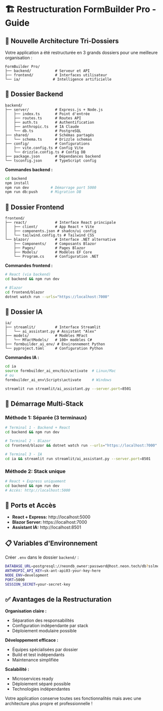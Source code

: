 # 🏗️ Restructuration FormBuilder Pro - Guide

## 📁 Nouvelle Architecture Tri-Dossiers

Votre application a été restructurée en 3 grands dossiers pour une meilleure organisation :

```
FormBuilder Pro/
├── backend/           # Serveur et API
├── frontend/          # Interfaces utilisateur  
└── ia/               # Intelligence artificielle
```

## 🔧 Dossier Backend

```
backend/
├── server/            # Express.js + Node.js
│   ├── index.ts       # Point d'entrée
│   ├── routes.ts      # Routes API
│   ├── auth.ts        # Authentification
│   ├── anthropic.ts   # IA Claude
│   └── db.ts          # PostgreSQL
├── shared/            # Schémas partagés
│   └── schema.ts      # Drizzle schemas
├── config/            # Configurations
│   ├── vite.config.ts # Config Vite
│   └── drizzle.config.ts # Config DB
├── package.json       # Dépendances backend
└── tsconfig.json      # TypeScript config
```

**Commandes backend :**
```bash
cd backend
npm install
npm run dev          # Démarrage port 5000
npm run db:push      # Migration DB
```

## 🎨 Dossier Frontend

```
frontend/
├── react/             # Interface React principale
│   ├── client/        # App React + Vite
│   ├── components.json # shadcn/ui config
│   └── tailwind.config.ts # Tailwind CSS
└── blazor/            # Interface .NET alternative
    ├── Components/    # Composants Blazor
    ├── Pages/         # Pages Blazor
    ├── Models/        # Modèles EF Core
    └── Program.cs     # Configuration .NET
```

**Commandes frontend :**
```bash
# React (via backend)
cd backend && npm run dev

# Blazor
cd frontend/blazor
dotnet watch run --urls="https://localhost:7000"
```

## 🤖 Dossier IA

```
ia/
├── streamlit/         # Interface Streamlit
│   └── ai_assistant.py # Assistant "Alex"
├── models/            # Modèles MFact
│   └── MfactModels/   # 100+ modèles C#
├── formbuilder_ai_env/ # Environnement Python
└── pyproject.toml     # Configuration Python
```

**Commandes IA :**
```bash
cd ia
source formbuilder_ai_env/bin/activate  # Linux/Mac
# ou
formbuilder_ai_env\Scripts\activate     # Windows

streamlit run streamlit/ai_assistant.py --server.port=8501
```

## 🚀 Démarrage Multi-Stack

### Méthode 1: Séparée (3 terminaux)
```bash
# Terminal 1 - Backend + React
cd backend && npm run dev

# Terminal 2 - Blazor 
cd frontend/blazor && dotnet watch run --urls="https://localhost:7000"

# Terminal 3 - IA
cd ia && streamlit run streamlit/ai_assistant.py --server.port=8501
```

### Méthode 2: Stack unique
```bash
# React + Express uniquement
cd backend && npm run dev
# Accès: http://localhost:5000
```

## 🔗 Ports et Accès

- **React + Express:** http://localhost:5000
- **Blazor Server:** https://localhost:7000
- **Assistant IA:** http://localhost:8501

## 📋 Variables d'Environnement

Créer `.env` dans le dossier `backend/` :
```bash
DATABASE_URL=postgresql://neondb_owner:password@host.neon.tech/db?sslmode=require
ANTHROPIC_API_KEY=sk-ant-api03-your-key-here
NODE_ENV=development
PORT=5000
SESSION_SECRET=your-secret-key
```

## ✅ Avantages de la Restructuration

**Organisation claire :**
- Séparation des responsabilités
- Configuration indépendante par stack
- Déploiement modulaire possible

**Développement efficace :**
- Équipes spécialisées par dossier
- Build et test indépendants
- Maintenance simplifiée

**Scalabilité :**
- Microservices ready
- Déploiement séparé possible
- Technologies indépendantes

Votre application conserve toutes ses fonctionnalités mais avec une architecture plus propre et professionnelle !